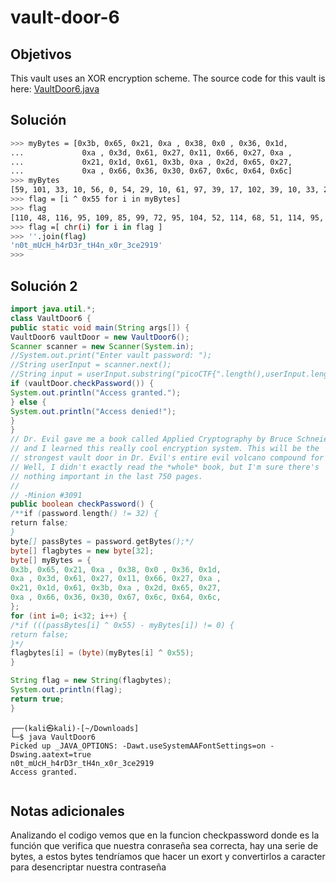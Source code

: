 # vault-door-6

## Objetivos
This vault uses an XOR encryption scheme. The source code for this vault is here: [VaultDoor6.java](https://jupiter.challenges.picoctf.org/static/86e94cc555b2ca7375424c884ef581a6/VaultDoor6.java)


## Solución 
```bash
>>> myBytes = [0x3b, 0x65, 0x21, 0xa , 0x38, 0x0 , 0x36, 0x1d,
...             0xa , 0x3d, 0x61, 0x27, 0x11, 0x66, 0x27, 0xa ,
...             0x21, 0x1d, 0x61, 0x3b, 0xa , 0x2d, 0x65, 0x27,
...             0xa , 0x66, 0x36, 0x30, 0x67, 0x6c, 0x64, 0x6c]
>>> myBytes
[59, 101, 33, 10, 56, 0, 54, 29, 10, 61, 97, 39, 17, 102, 39, 10, 33, 29, 97, 59, 10, 45, 101, 39, 10, 102, 54, 48, 103, 108, 100, 108]
>>> flag = [i ^ 0x55 for i in myBytes]
>>> flag
[110, 48, 116, 95, 109, 85, 99, 72, 95, 104, 52, 114, 68, 51, 114, 95, 116, 72, 52, 110, 95, 120, 48, 114, 95, 51, 99, 101, 50, 57, 49, 57]
>>> flag =[ chr(i) for i in flag ]
>>> ''.join(flag)
'n0t_mUcH_h4rD3r_tH4n_x0r_3ce2919'
>>> 

```

## Solución 2
``` java
import java.util.*;
class VaultDoor6 {
public static void main(String args[]) {
VaultDoor6 vaultDoor = new VaultDoor6();
Scanner scanner = new Scanner(System.in);
//System.out.print("Enter vault password: ");
//String userInput = scanner.next();
//String input = userInput.substring("picoCTF{".length(),userInput.length()-1);
if (vaultDoor.checkPassword()) {
System.out.println("Access granted.");
} else {
System.out.println("Access denied!");
}
}
// Dr. Evil gave me a book called Applied Cryptography by Bruce Schneier,
// and I learned this really cool encryption system. This will be the
// strongest vault door in Dr. Evil's entire evil volcano compound for sure!
// Well, I didn't exactly read the *whole* book, but I'm sure there's
// nothing important in the last 750 pages.
//
// -Minion #3091
public boolean checkPassword() {
/**if (password.length() != 32) {
return false;
}
byte[] passBytes = password.getBytes();*/
byte[] flagbytes = new byte[32];
byte[] myBytes = {
0x3b, 0x65, 0x21, 0xa , 0x38, 0x0 , 0x36, 0x1d,
0xa , 0x3d, 0x61, 0x27, 0x11, 0x66, 0x27, 0xa ,
0x21, 0x1d, 0x61, 0x3b, 0xa , 0x2d, 0x65, 0x27,
0xa , 0x66, 0x36, 0x30, 0x67, 0x6c, 0x64, 0x6c,
};
for (int i=0; i<32; i++) {
/*if (((passBytes[i] ^ 0x55) - myBytes[i]) != 0) {
return false;
}*/
flagbytes[i] = (byte)(myBytes[i] ^ 0x55);
}

String flag = new String(flagbytes);
System.out.println(flag);
return true;
}

```

```shell
┌──(kali㉿kali)-[~/Downloads]
└─$ java VaultDoor6      
Picked up _JAVA_OPTIONS: -Dawt.useSystemAAFontSettings=on -Dswing.aatext=true
n0t_mUcH_h4rD3r_tH4n_x0r_3ce2919
Access granted.
                             

```

## Notas adicionales 
Analizando el codigo vemos que en la funcion checkpassword donde es la función que verifica que nuestra conraseña sea correcta, hay una serie de bytes, a estos bytes tendríamos que hacer un exort y convertirlos a caracter para desencriptar nuestra contraseña